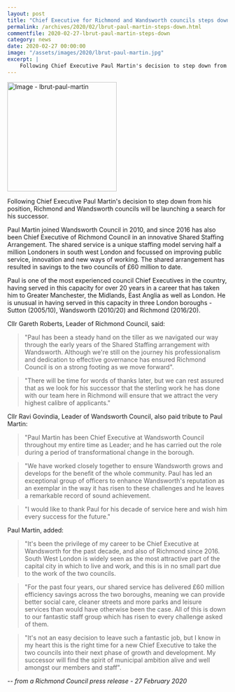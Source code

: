 ```yaml
---
layout: post
title: "Chief Executive for Richmond and Wandsworth councils steps down"
permalink: /archives/2020/02/lbrut-paul-martin-steps-down.html
commentfile: 2020-02-27-lbrut-paul-martin-steps-down
category: news
date: 2020-02-27 00:00:00
image: "/assets/images/2020/lbrut-paul-martin.jpg"
excerpt: |
    Following Chief Executive Paul Martin's decision to step down from his position, Richmond and Wandsworth councils will be launching a search for his successor.
---
```

<a href="/assets/images/2020/lbrut-paul-martin.jpg" title="Click for a larger
image"><img src="/assets/images/2020/lbrut-paul-martin-thumb.jpg" width="250"
alt="Image - lbrut-paul-martin"  class="photo right"/></a>

Following Chief Executive Paul Martin's decision to step down from his position, Richmond and Wandsworth councils will be launching a search for his successor.

Paul Martin joined Wandsworth Council in 2010, and since 2016 has also been Chief Executive of Richmond Council in an innovative Shared Staffing Arrangement. The shared service is a unique staffing model serving half a million Londoners in south west London and focussed on improving public service, innovation and new ways of working. The shared arrangement has resulted in savings to the two councils of &pound;60 million to date.

Paul is one of the most experienced council Chief Executives in the country, having served in this capacity for over 20 years in a career that has taken him to Greater Manchester, the Midlands, East Anglia as well as London. He is unusual in having served in this capacity in three London boroughs - Sutton (2005/10), Wandsworth (2010/20) and Richmond (2016/20).

Cllr Gareth Roberts, Leader of Richmond Council, said:

> "Paul has been a steady hand on the tiller as we navigated our way through the early years of the Shared Staffing arrangement with Wandsworth.  Although we're still on the journey his professionalism and dedication to effective governance has ensured Richmond Council is on a strong footing as we move forward".

> "There will be time for words of thanks later, but we can rest assured that as we look for his successor that the sterling work he has done with our team here in Richmond will ensure that we attract the very highest calibre of applicants."

Cllr Ravi Govindia, Leader of Wandsworth Council, also paid tribute to Paul Martin:

> "Paul Martin has been Chief Executive at Wandsworth Council throughout my entire time as Leader; and he has carried out the role during a period of transformational change in the borough.

> "We have worked closely together to ensure Wandsworth grows and develops for the benefit of the whole community. Paul has led an exceptional group of officers to enhance Wandsworth's reputation as an exemplar in the way it has risen to these challenges and he leaves a remarkable record of sound achievement.

> "I would like to thank Paul for his decade of service here and wish him every success for the future."

Paul Martin, added:

> "It's been the privilege of my career to be Chief Executive at Wandsworth for the past decade, and also of Richmond since 2016. South West London is widely seen as the most attractive part of the capital city in which to live and work, and this is in no small part due to the work of the two councils.

> "For the past four years, our shared service has delivered &pound;60 million efficiency savings across the two boroughs, meaning we can provide better social care, cleaner streets and more parks and leisure services than would have otherwise been the case. All of this is down to our fantastic staff group which has risen to every challenge asked of them.

> "It's not an easy decision to leave such a fantastic job, but I know in my heart this is the right time for a new Chief Executive to take the two councils into their next phase of growth and development. My successor will find the spirit of municipal ambition alive and well amongst our members and staff".


<cite>-- from a Richmond Council press release - 27 February 2020</cite>
